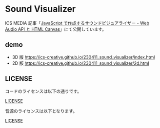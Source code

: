 # Sound Visualizer

ICS MEDIA 記事「[JavaScript で作成するサウンドビジュアライザー - Web Audio API と HTML Canvas](https://ics.media/entry/9100/)」にて公開しています。

## demo

- 3D 版 https://ics-creative.github.io/230411_sound_visualizer/index.html
- 2D 版 https://ics-creative.github.io/230411_sound_visualizer/2d.html

## LICENSE

コードのライセンスは以下の通りです。

[LICENSE](./LICENSE)

音源のライセンスは以下となります。

[LICENSE](docs/sound/LICENSE)
